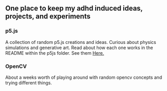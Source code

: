 ## One place to keep my adhd induced ideas, projects, and experiments 
### p5.js
A collection of random p5.js creations and ideas. Curious about physics simulations and generative art. Read about how each one works in the README within the p5js folder. See them [Here.](https://vladtheimpaler32.github.io/experiments/p5.js/) 
### OpenCV 
About a weeks worth of playing around with random opencv concepts and trying different things.
